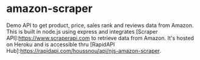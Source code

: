 # amazon-scraper
Demo API to get  product, price, sales rank and reviews data from Amazon.
This is built in node.js using express and integrates [Scraper API]:https://www.scraperapi.com to retrieve data from Amazon. 
It's hosted on Heroku and is accessible thru [RapidAPI Hub]:https://rapidapi.com/houssnou/api/njs-amazon-scraper.


